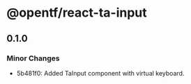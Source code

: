 # @opentf/react-ta-input

## 0.1.0

### Minor Changes

- 5b481f0: Added TaInput component with virtual keyboard.
